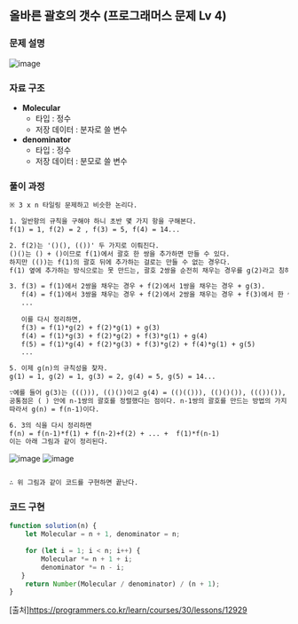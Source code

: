 ## 올바른 괄호의 갯수 (프로그래머스 문제 Lv 4)


### 문제 설명

![image](https://user-images.githubusercontent.com/39308313/142751499-6bc8826a-c782-48a6-9cc8-09579ff74fd7.png)

### 자료 구조

- **Molecular**
    - 타입 : 정수
    - 저장 데이터 : 분자로 쓸 변수
- **denominator**
    - 타입 : 정수
    - 저장 데이터 : 분모로 쓸 변수

### 풀이 과정
```txt
※ 3 x n 타일링 문제하고 비슷한 논리다.

1. 일반항의 규칙을 구해야 하니 초반 몇 가지 항을 구해본다.
f(1) = 1, f(2) = 2 , f(3) = 5, f(4) = 14...  

2. f(2)는 '()(), (())' 두 가지로 이뤄진다.
()()는 () + ()이므로 f(1)에서 괄호 한 쌍을 추가하면 만들 수 있다.
하지만 (())는 f(1)의 괄호 뒤에 추가하는 걸로는 만들 수 없는 경우다.
f(1) 옆에 추가하는 방식으로는 못 만드는, 괄호 2쌍을 순전히 채우는 경우를 g(2)라고 칭하겠다.

3. f(3) = f(1)에서 2쌍을 채우는 경우 + f(2)에서 1쌍을 채우는 경우 + g(3).
   f(4) = f(1)에서 3쌍을 채우는 경우 + f(2)에서 2쌍을 채우는 경우 + f(3)에서 한 쌍을 채우는 경우 + g(4)
   ...
   
   이를 다시 정리하면,
   f(3) = f(1)*g(2) + f(2)*g(1) + g(3)
   f(4) = f(1)*g(3) + f(2)*g(2) + f(3)*g(1) + g(4)
   f(5) = f(1)*g(4) + f(2)*g(3) + f(3)*g(2) + f(4)*g(1) + g(5)
   ...

5. 이제 g(n)의 규칙성을 찾자.
g(1) = 1, g(2) = 1, g(3) = 2, g(4) = 5, g(5) = 14...

∵예를 들어 g(3)는 ((())), (()())이고 g(4) = (()(())), (()()()), ((())()), (((()))), ((()()))이다.
공통점은 ( ) 안에 n-1쌍의 괄호를 정렬했다는 점이다. n-1쌍의 괄호를 만드는 방법의 가지 수는 f(n-1)이다. 
따라서 g(n) = f(n-1)이다.

6. 3의 식을 다시 정리하면 
f(n) = f(n-1)*f(1) + f(n-2)+f(2) + ... +  f(1)*f(n-1)
이는 아래 그림과 같이 정리된다.
```
![image](https://user-images.githubusercontent.com/39308313/142752168-ea7ba9b5-08e2-45c9-8585-96b67c3d251f.png)
![image](https://user-images.githubusercontent.com/39308313/142752208-0f7a990c-85fc-4f49-b0e0-142ad6794caa.png)

```txt

∴ 위 그림과 같이 코드를 구현하면 끝난다.

```

### 코드 구현

```javascript
function solution(n) {
	let Molecular = n + 1, denominator = n;
        
	for (let i = 1; i < n; i++) {
        Molecular *= n + 1 + i; 
        denominator *= n - i;
   }
	return Number(Molecular / denominator) / (n + 1);
}

```

[출처]<https://programmers.co.kr/learn/courses/30/lessons/12929>

